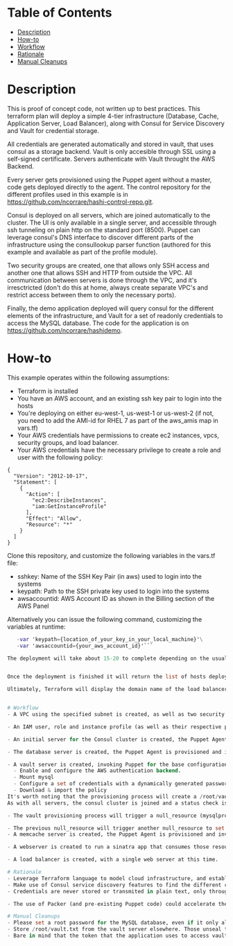 Table of Contents
=================

* [Description](#description)
* [How-to](#how-to)
* [Workflow](#workflow)
* [Rationale](#rationale)
* [Manual Cleanups](#manual-cleanups)

# Description
This is proof of concept code, not written up to best practices.
This terraform plan will deploy a simple 4-tier infrastructure (Database, Cache, Application Server, Load Balancer), along with Consul for Service Discovery and Vault for credential storage.

All credentials are generated automatically and stored in vault, that uses consul as a storage backend. Vault is only accesible through SSL using a self-signed certificate. Servers authenticate with Vault throught the AWS Backend.

Every server gets provisioned using the Puppet agent without a master, code gets deployed directly to the agent. The control repository for the different profiles used in this example is in https://github.com/ncorrare/hashi-control-repo.git.

Consul is deployed on all servers, which are joined automatically to the cluster. The UI is only available in a single server, and accessible through ssh tunneling on plain http on the standard port (8500). Puppet can leverage consul's DNS interface to discover different parts of the infrastructure using the consullookup parser function (authored for this example and available as part of the profile module).

Two security groups are created, one that allows only SSH access and another one that allows SSH and HTTP from outside the VPC. All communication between servers is done through the VPC, and it's irresctricted (don't do this at home, always create separate VPC's and restrict access between them to only the necessary ports).

Finally, the demo application deployed will query consul for the different elements of the infrastructure, and Vault for a set of readonly credentials to access the MySQL database. The code for the application is on https://github.com/ncorrare/hashidemo.

# How-to
This example operates within the following assumptions:
- Terraform is installed
- You have an AWS account, and an existing ssh key pair to login into the hosts
- You're deploying on either eu-west-1, us-west-1 or us-west-2 (if not, you need to add the AMI-id for RHEL 7 as part of the aws_amis map in vars.tf)
- Your AWS credentials have permissions to create ec2 instances, vpcs, security groups, and load balancer.
- Your AWS credentials have the necessary privilege to create a role and user with the following policy:
```
{
  "Version": "2012-10-17",
  "Statement": [
    {
      "Action": [
        "ec2:DescribeInstances",
        "iam:GetInstanceProfile"
      ],
      "Effect": "Allow",
      "Resource": "*"
    }
  ]
}
```

Clone this repository, and customize the following variables in the vars.tf file:
- sshkey: Name of the SSH Key Pair (in aws) used to login into the systems
- keypath: Path to the SSH private key used to login into the systems
- awsaccountid: AWS Account ID as shown in the Billing section of the AWS Panel

Alternatively you can issue the following command, customizing the variables at runtime:
```terraform apply -var 'sshkey={your_aws_key_name}' \
   -var 'keypath={location_of_your_key_in_your_local_machine}'\
   -var 'awsaccountid={your_aws_account_id}'``` 

The deployment will take about 15-20 to complete depending on the usual factors. 


Once the deployment is finished it will return the list of hosts deployed. You can ssh into each host individually to explore how they were configured, issuing an ssh ec2-user@${host} -i ${path to the private key}. To access the consul UI, ssh ec2-user@${consulhost} -i ${path to the private key} -L 8500:localhost:8500, and then open http://localhost:8500/ in a browser. Terraform will output the ssh commands to login into each system.

Ultimately, Terraform will display the domain name of the load balancer where you'll be able to reach a page that describes where is each component in the infrastructure and connects to MySQL obtaining readonly credentials from Vault.


# Workflow
- A VPC using the specified subnet is created, as well as two security groups. Both with SSH access and only one with Web Access. Both security groups allow outbound communication, and inbound from inside the VPC. An internet gateway and route is created as well, to satisfy all basic network requirements.

- An IAM user, role and instance profile (as well as their respective policies) are created so Vault can authenticate systems gaining access to the credentials. There is a single role created, assigned to the default policy in Vault.

- An initial server for the Consul cluster is created, the Puppet Agent (see provision.sh script, and the control repository with the appropiate Puppet code) is provisioned and invoked to set the base configuration, as well as Consul and it's UI.

- The database server is created, the Puppet Agent is provisioned and invoked to install a basic MySQL database, and joins the Consul cluster with a check for MySQL.

- A vault server is created, invoking Puppet for the base configuration and Vault instalation, initialization and unseal. The "one-shot" tasks are executed directly from the provisioner. These tasks include:
  - Enable and configure the AWS authentication backend.
  - Mount mysql
  - Configure a set of credentials with a dynamically generated password for Vault
  - Download & import the policy
It's worth noting that the provisioning process will create a /root/vault.txt file with the initial root token and unseal keys. Clean it up, save it elsewhere or leave it, just be aware.
As with all servers, the consul cluster is joined and a status check is created for the resource.

- The vault provisioning process will trigger a null_resource (mysqlprovisioners) to create the credentials configured in Vault into MySQL. This is done on the database server, obtaining the credentials from Vault and setting them up on MySQL (see setmysqlpassword.sh script)

- The previous null_resource will trigger another null_resource to set a readonly role on Vault (readonlyrole).
- A memcache server is created, the Puppet Agent is provisioned and invoked to configure the system. The consul cluster is joined and a status check is created for the resource.

- A webserver is created to run a sinatra app that consumes those resources (http://github.com/ncorrare/hashidemo). It runs DNS queries into consul to discover the services, and has a quick and dirty function to retrieve credentials from Vault. It attempts to connect to MySQL, and if it fails, it calls the function back to retrieve a new set of credentials (Assuming they have expired).

- A load balancer is created, with a single web server at this time.

# Rationale
- Leverage Terraform language to model cloud infrastructure, and establish relationship between resources at a control plane level.
- Make use of Consul service discovery features to find the different components required for the (simple) application to run.
- Credentials are never stored or transmited in plain text, only through Vault. The application is also leveraging the password expiry and rotation features in Vault.

- The use of Packer (and pre-existing Puppet code) could accelerate the deployment, starting with pre-configured golden images, that Puppet could maintain over time.

# Manual Cleanups
- Please set a root password for the MySQL database, even if it only allows access from localhost.
- Store /root/vault.txt from the vault server elsewhere. Those unseal tokens are needed every time the service restarts.
- Bare in mind that the token that the application uses to access vault is on /etc/vaulttoken, and it's not rotated at this time.
